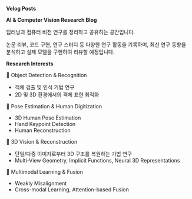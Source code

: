 **Velog Posts**

**AI & Computer Vision Research Blog**

딥러닝과 컴퓨터 비전 연구를 정리하고 공유하는 공간입니다.

논문 리뷰, 코드 구현, 연구 스터디 등 다양한 연구 활동을 기록하며, 최신 연구 동향을 분석하고 실제 모델을 구현하여 리뷰할 예정입니다.

**Research Interests**

📌 Object Detection & Recognition
 - 객체 검출 및 인식 기법 연구
 - 2D 및 3D 환경에서의 객체 표현 최적화
 
📌 Pose Estimation & Human Digitization
 - 3D Human Pose Estimation
 - Hand Keypoint Detection
 - Human Reconstruction
 
📌 3D Vision & Reconstruction
 - 단일/다중 이미지로부터 3D 구조를 복원하는 기법 연구
 - Multi-View Geometry, Implicit Functions, Neural 3D Representations

 📌 Multimodal Learning & Fusion
 - Weakly Misalignment
 - Cross-modal Learning, Attention-based Fusion
